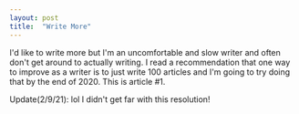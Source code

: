 ```yaml
---
layout: post
title:  "Write More"
---
```

I'd like to write more but I'm an uncomfortable and slow writer and often don't
get around to actually writing.  I read a recommendation that one way to
improve as a writer is to just write 100 articles and I'm going to try doing
that by the end of 2020.  This is article #1.

Update(2/9/21): lol I didn't get far with this resolution!
